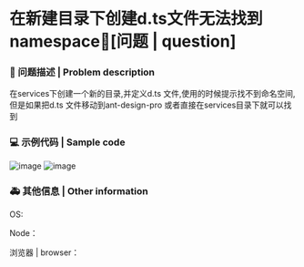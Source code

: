 # 在新建目录下创建d.ts文件无法找到namespace🧐[问题 | question]

### 🧐 问题描述 | Problem description

在services下创建一个新的目录,并定义d.ts 文件,使用的时候提示找不到命名空间,但是如果把d.ts 文件移动到ant-design-pro 或者直接在services目录下就可以找到

### 💻 示例代码 | Sample code

![image](https://github.com/ant-design/ant-design-pro/assets/38625419/8d355111-a74b-4dbe-9d20-1d4cfdd61c0f)
![image](https://github.com/ant-design/ant-design-pro/assets/38625419/7fb6e13c-cb31-46ed-8d6d-3767b207efeb)

### 🚑 其他信息 | Other information

OS:

Node：

浏览器 | browser：
